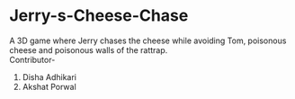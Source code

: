 # Jerry-s-Cheese-Chase
A 3D game where Jerry chases the cheese while avoiding Tom, poisonous cheese and poisonous walls of the rattrap.<br>
Contributor- 
1. Disha Adhikari
2. Akshat Porwal
